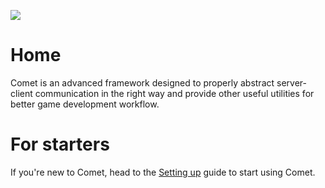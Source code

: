 <image src="./Assets/Images/Banner.png"></image>

# Home

Comet is an advanced framework designed to properly abstract server-client communication in the right way and provide other useful utilities for better game development workflow.

# For starters

If you're new to Comet, head to the [Setting up](./Gettingstarted/Settingup.md) guide to start using Comet.